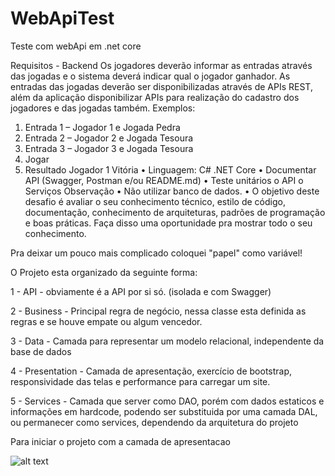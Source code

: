 # WebApiTest
Teste com webApi em .net core

Requisitos - Backend
Os jogadores deverão informar as entradas através das jogadas e o sistema deverá indicar
qual o jogador ganhador.
As entradas das jogadas deverão ser disponibilizadas através de APIs REST, além da
aplicação disponibilizar APIs para realização do cadastro dos jogadores e das jogadas
também.
Exemplos:
1. Entrada 1 – Jogador 1 e Jogada Pedra
2. Entrada 2 – Jogador 2 e Jogada Tesoura
3. Entrada 3 – Jogador 3 e Jogada Tesoura
4. Jogar
5. Resultado Jogador 1 Vitória
• Linguagem: C# .NET Core
• Documentar API (Swagger, Postman e/ou README.md)
• Teste unitários
o API
o Serviços
Observação
• Não utilizar banco de dados.
• O objetivo deste desafio é avaliar o seu conhecimento técnico, estilo de código,
documentação, conhecimento de arquiteturas, padrões de programação e boas
práticas. Faça disso uma oportunidade pra mostrar todo o seu conhecimento.

Pra deixar um pouco mais complicado coloquei "papel" como variável!

O Projeto esta organizado da seguinte forma: 

1 - API - obviamente é a API por si só. (isolada e com Swagger)

2 - Business - Principal regra de negócio, nessa classe esta definida as regras e se houve empate ou algum vencedor.

3 - Data - Camada para representar um modelo relacional, independente da base de dados

4 - Presentation - Camada de apresentação, exercício de bootstrap, responsividade das telas e performance para carregar um site.

5 - Services - Camada que server como DAO, porém com dados estaticos e informações em hardcode, podendo ser substituida por uma camada DAL, ou permanecer como services, dependendo da arquitetura do projeto

Para iniciar o projeto com a camada de apresentacao

![alt text](https://github.com/jsTradeMark/WebApiTest/blob/Presentation/wwwroot/init.png?raw=true)



